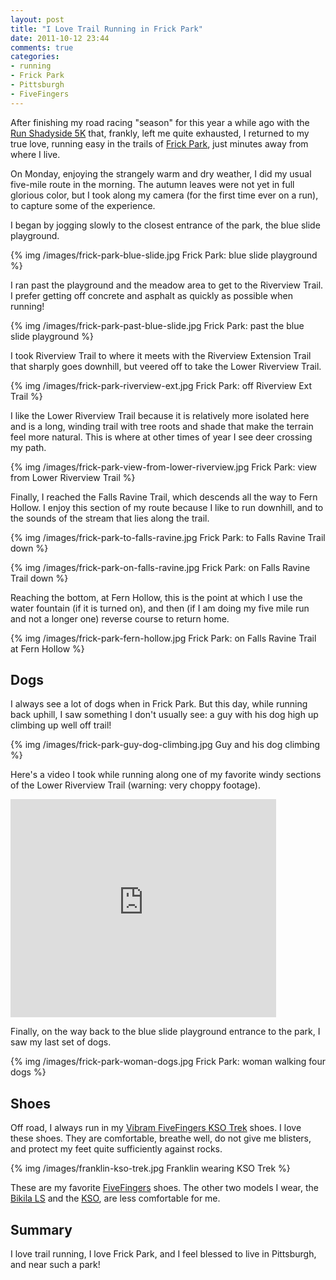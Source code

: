 ```yaml
---
layout: post
title: "I Love Trail Running in Frick Park"
date: 2011-10-12 23:44
comments: true
categories:
- running
- Frick Park
- Pittsburgh
- FiveFingers
---
```

After finishing my road racing "season" for this year a while ago with the [Run Shadyside 5K](/blog/2011/10/01/run-shadyside-5k-outrunning-mickey-mouse-and-lending-a-trumpet/) that, frankly, left me quite exhausted, I returned to my true love, running easy in the trails of [Frick Park](http://www.pittsburghparks.org/frick), just minutes away from where I live.

On Monday, enjoying the strangely warm and dry weather, I did my usual five-mile route in the morning. The autumn leaves were not yet in full glorious color, but I took along my camera (for the first time ever on a run), to capture some of the experience.

I began by jogging slowly to the closest entrance of the park, the blue slide playground.

{% img /images/frick-park-blue-slide.jpg Frick Park: blue slide playground %}

<!--more-->

I ran past the playground and the meadow area to get to the Riverview Trail. I prefer getting off concrete and asphalt as quickly as possible when running!

{% img /images/frick-park-past-blue-slide.jpg Frick Park: past the blue slide playground %}

I took Riverview Trail to where it meets with the Riverview Extension Trail that sharply goes downhill, but veered off to take the Lower Riverview Trail.

{% img /images/frick-park-riverview-ext.jpg Frick Park: off Riverview Ext Trail %}

I like the Lower Riverview Trail because it is relatively more isolated here and is a long, winding trail with tree roots and shade that make the terrain feel more natural. This is where at other times of year I see deer crossing my path.

{% img /images/frick-park-view-from-lower-riverview.jpg Frick Park: view from Lower Riverview Trail %}

Finally, I reached the Falls Ravine Trail, which descends all the way to Fern Hollow. I enjoy this section of my route because I like to run downhill, and to the sounds of the stream that lies along the trail.

{% img /images/frick-park-to-falls-ravine.jpg Frick Park: to Falls Ravine Trail down %}

{% img /images/frick-park-on-falls-ravine.jpg Frick Park: on Falls Ravine Trail down %}

Reaching the bottom, at Fern Hollow, this is the point at which I use the water fountain (if it is turned on), and then (if I am doing my five mile run and not a longer one) reverse course to return home.

{% img /images/frick-park-fern-hollow.jpg Frick Park: on Falls Ravine Trail at Fern Hollow %}

## Dogs

I always see a lot of dogs when in Frick Park. But this day, while running back uphill, I saw something I don't usually see: a guy with his dog high up climbing up well off trail!

{% img /images/frick-park-guy-dog-climbing.jpg Guy and his dog climbing %}

Here's a video I took while running along one of my favorite windy sections of the Lower Riverview Trail (warning: very choppy footage).

<iframe width="425" height="349" src="http://www.youtube.com/embed/-0KAzjUZ4bQ?hl=en&fs=1" frameborder="0" allowfullscreen></iframe>

Finally, on the way back to the blue slide playground entrance to the park, I saw my last set of dogs.

{% img /images/frick-park-woman-dogs.jpg Frick Park: woman walking four dogs %}

## Shoes

Off road, I always run in my [Vibram FiveFingers KSO Trek](http://www.vibramfivefingers.com/products/Five-Fingers-KSO-Trek-Mens.htm) shoes. I love these shoes. They are comfortable, breathe well, do not give me blisters, and protect my feet quite sufficiently against rocks.

{% img /images/franklin-kso-trek.jpg Franklin wearing KSO Trek %}

These are my favorite [FiveFingers](http://www.vibramfivefingers.com/) shoes. The other two models I wear, the [Bikila LS](/blog/2011/09/25/blistered-but-blissful-in-the-burgh/) and the [KSO](/blog/2011/10/08/my-god-its-full-of-stairs-pittsburgh-step-trek-2011/), are less comfortable for me.

## Summary

I love trail running, I love Frick Park, and I feel blessed to live in Pittsburgh, and near such a park!
